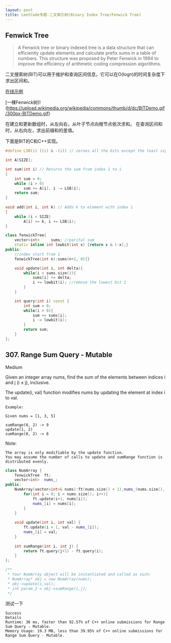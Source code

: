 ```yaml
---
layout: post
title: LeetCode专题-二叉索引树(Binary Index Tree/Fenwick Tree)
---
```


## Fenwick Tree

> A Fenwick tree or binary indexed tree is a data structure that can efficiently update elements and calculate prefix sums in a table of numbers. This structure was proposed by Peter Fenwick in 1994 to improve the efficiency of arithmetic coding compression algorithms.

二叉搜索树(BIT)可以用于维护和查询区间信息，它可以在O(logn)的时间复杂度下求出区间和。

[在线示例](https://visualgo.net/zh/fenwicktree)

[一棵Fenwick树]!(https://upload.wikimedia.org/wikipedia/commons/thumb/d/dc/BITDemo.gif/300px-BITDemo.gif)

在建立和更新数组时，从左向右，从叶子节点向根节点依次求和。
在查询区间和时，从右向左，求出前缀和的差值。

下面是BIT的C和C++实现。
```c
#define LSB(i) ((i) & -(i)) // zeroes all the bits except the least significant one

int A[SIZE];

int sum(int i) // Returns the sum from index 1 to i
{
    int sum = 0;
    while (i > 0) 
        sum += A[i], i -= LSB(i);
    return sum;
}
 
void add(int i, int k) // Adds k to element with index i
{
    while (i < SIZE) 
        A[i] += k, i += LSB(i);
}
```

```c++
class fenwickTree{
    vector<int>     sums; //parital sum
    static inline int lowbit(int x) {return x & (-x);}
public:
    //index start from 1
    fenwickTree(int n):sums(n+1, 0){}

    void update(int i, int delta){
        while(i < sums.size()){
            sums[i] += delta;
            i += lowbit(i); //remove the lowest bit 1
        }
    }

    int query(int i) const {
        int sum = 0;
        while(i > 0){
            sum += sums[i];
            i -= lowbit(i);
        }
        return sum;
    }
};
```

## 307. Range Sum Query - Mutable

Medium

Given an integer array nums, find the sum of the elements between indices i and j (i ≤ j), inclusive.

The update(i, val) function modifies nums by updating the element at index i to val.

```
Example:

Given nums = [1, 3, 5]

sumRange(0, 2) -> 9
update(1, 2)
sumRange(0, 2) -> 8
```

Note:

    The array is only modifiable by the update function.
    You may assume the number of calls to update and sumRange function is distributed evenly.


```c++
class NumArray {
    fenwickTree  ft;
    vector<int>  nums_;
public:
    NumArray(vector<int>& nums):ft(nums.size() + 1),nums_(nums.size(), 0) {
        for(int i = 0; i < nums.size(); i++){
            ft.update(i+1, nums[i]);
            nums_[i] = nums[i];
        }
    }
    
    void update(int i, int val) {
        ft.update(i + 1, val - nums_[i]);
        nums_[i] = val;
    }
    
    int sumRange(int i, int j) {
        return ft.query(j+1) - ft.query(i);
    }
};

/**
 * Your NumArray object will be instantiated and called as such:
 * NumArray* obj = new NumArray(nums);
 * obj->update(i,val);
 * int param_2 = obj->sumRange(i,j);
 */
```
测试一下
```
Success
Details
Runtime: 36 ms, faster than 92.57% of C++ online submissions for Range Sum Query - Mutable.
Memory Usage: 19.3 MB, less than 39.95% of C++ online submissions for Range Sum Query - Mutable.
```